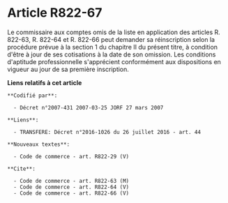 # Article R822-67

Le commissaire aux comptes omis de la liste en application des articles R. 822-63, R. 822-64 et R. 822-66 peut demander sa
réinscription selon la procédure prévue à la section 1 du chapitre II du présent titre, à condition d'être à jour de ses
cotisations à la date de son omission. Les conditions d'aptitude professionnelle s'apprécient conformément aux dispositions
en vigueur au jour de sa première inscription.

**Liens relatifs à cet article**

	**Codifié par**:

	  - Décret n°2007-431 2007-03-25 JORF 27 mars 2007

	**Liens**:

	  - TRANSFERE: Décret n°2016-1026 du 26 juillet 2016 - art. 44

	**Nouveaux textes**:

	  - Code de commerce - art. R822-29 (V)

	**Cite**:

	  - Code de commerce - art. R822-63 (M)
	  - Code de commerce - art. R822-64 (V)
	  - Code de commerce - art. R822-66 (V)
